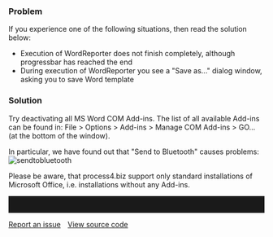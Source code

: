 ### Problem

If you experience one of the following situations, then read the solution below: 


- Execution of WordReporter does not finish completely, although progressbar has reached the end
- During execution of WordReporter you see a "Save as..." dialog window, asking you to save Word template

### Solution

Try deactivating all MS Word COM Add-ins. The list of all available Add-ins can be found in: File > Options > Add-ins > Manage COM Add-ins > GO... (at the bottom of the window).

In particular, we have found out that "Send to Bluetooth" causes problems:
![sendtobluetooth](//images.ctfassets.net/utx1h0gfm1om/4xFGZoAzFZKxw4tvNw1Ifx/aed6fd344af1e2730e42a5781eeee22b/sendtobluetooth.png)

Please be aware, that process4.biz support only standard installations of Microsoft Office, i.e. installations without any Add-ins. 
<hr style="padding-top:2rem" />
<a href="https://github.com/process4/docs/issues" target="_blank" class="bgw btn btn-primary btn-lg shadow-sm">Report an issue</a>
<a href="https://github.com/process4/docs" target="_blank" class="bgw btn btn-primary btn-lg shadow-sm" style="margin-left:10px;">View source code</a>